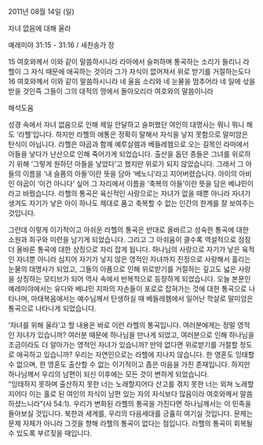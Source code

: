 2011년 08월 14일 (일)

자녀 없음에 대해 울라



예레미야 31:15 - 31:16 / 새찬송가  장


15 여호와께서 이와 같이 말씀하시니라 라마에서 슬퍼하며 통곡하는 소리가 들리니 라헬이 그 자식 때문에 애곡하는 것이라 그가 자식이 없어져서 위로 받기를 거절하는도다 
16 여호와께서 이와 같이 말씀하시니라 네 울음 소리와 네 눈물을 멈추어라 네 일에 삯을 받을 것인즉 그들이 그의 대적의 땅에서 돌아오리라 여호와의 말씀이니라

해석도움





성경 속에서 자녀 없음으로 인해 제일 안달하고 슬퍼했던 여인의 대명사는 뭐니 뭐니 해도 ‘라헬’입니다. 하지만 라헬의 애통은 정확히 말해서 자식을 낳지 못함으로 말미암은 탄식이 아닙니다. 라헬은 야곱과 함께 예루살렘과 베들레헴으로 오는 길목인 라마에서 아들을 낳다가 난산으로 인해 죽어가게 되었습니다. 출산을 돕던 종들은 그녀를 위로하기 위해 ‘그렇게 원하던 아들을 낳았다’고 했지만 위로가 되지 않았습니다. 그래서 그 아들의 이름을 ‘내 슬픔의 아들’이란 뜻을 담아 ‘베노니’라고 지어버렸습니다. 아이의 아비인 야곱이 ‘이건 아니다’ 싶어 그 자리에서 이름을 ‘축복의 아들’이란 뜻을 담은 베냐민이라고 바꿨습니다. 라헬의 통곡은 육신적인 사랑으로는 자녀가 없을 때뿐 아니라 자녀가 생겨도 자기가 낳은 아이 하나도 제대로 품고 축복할 수 없는 인간의 한계를 잘 보여주는 것입니다. 

그런데 이렇게 이기적이고 아쉬운 라헬의 통곡은 반대로 올바르고 성숙한 통곡에 대한 소원과 희구와 미련을 남기게 되었습니다. 그리고 그 아쉬움이 클수록 역설적으로 점점 더 올바른 통곡에 대한 상징으로 자리 잡게 됩니다. 하나님의 사랑으로 자기가 낳은 육적인 자녀뿐 아니라 심지어 자기가 낳지 않은 영적인 자녀까지 진정으로 사랑해서 흘리는 눈물의 대명사가 되었고, 그들의 아픔으로 인해 위로받기를 거절하는 깊고도 넓은 사랑을 상징하는 모티브가 되어 역사 속에서 반복적으로 등장하게 되었습니다. 오늘 본문인 예레미야에서는 유다와 베냐민 지파의 자손들이 포로로 잡혀가는 것에 대한 통곡으로 나타나며, 마태복음에서는 예수님께서 탄생하실 때 베들레헴에서 일어난 학살로 말미암은 통곡으로 나타나게 되었습니다.   

‘자녀를 위해 울라’고 할 내용은 바로 이런 라헬의 통곡입니다. 여러분에게는 정말 영적인 자녀가 있습니까? 여러분 때문에 하나님을 만나게 되었고, 여러분으로 인해 하나님을 조금이라도 더 알아가는 영적인 자녀가 있습니까? 만약 없다면 위로받기를 거절할 정도로 애곡하고 있습니까? 우리는 자연인으로는 라헬에 지나지 않습니다. 한 영혼도 잉태할 수 없으며, 한 영혼도 출산할 수 없는 이기적이고 좁은 마음을 가진 존재입니다. 하지만 하나님께서 우리의 남편이 되신 이후에는 모든 것이 변하게 되었습니다.  
“잉태하지 못하며 출산하지 못한 너는 노래할지어다 산고를 겪지 못한 너는 외쳐 노래할지어다 이는 홀로 된 여인의 자식이 남편 있는 자의 자식보다 많음이라 여호와께서 말씀하셨느니라”(사 54:1).
우리가 변화된 라헬의 통곡을 가진다면 하나님께서는 이 민족을 돌아보실 것입니다. 북한과 세계를, 우리의 다음세대를 긍휼히 여기실 것입니다. 문제는 문제 자체가 아니라 그것을 향해 라헬의 통곡이 없다는 점입니다. 라헬의 통곡이 회복될 수 있도록 부르짖을 때입니다.